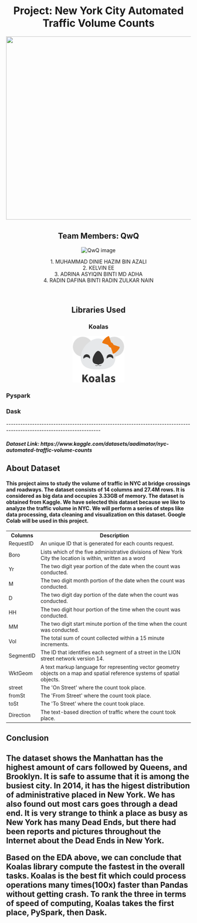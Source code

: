 <h1 align='center'>Project: New York City Automated Traffic Volume Counts</h1>

<img src="https://user-images.githubusercontent.com/120595244/215332876-47eabd62-29a3-494f-883c-7a46470ed26f.png" width="1000" height="500"/>

<h2 align='center'>Team Members: QwQ</h2>

<p align="center">
  <img src="https://user-images.githubusercontent.com/120595244/215343565-46c61886-4c14-479e-bd13-914a56c20bbd.jpg" alt="QwQ image" width="400" height="130"/>
</p>

<p align='center'>
1.   MUHAMMAD DINIE HAZIM BIN AZALI<br>                                                                                                                                 
2.   KELVIN EE<br>
3.   ADRINA ASYIQIN BINTI MD ADHA<br>
4.   RADIN DAFINA BINTI RADIN ZULKAR NAIN<br>
</p>
<br>
<h2 align='center'>Libraries Used</h2>

<h3 align='center'>Koalas</h3>
<p align="center">
  <img src="https://raw.githubusercontent.com/databricks/koalas/master/icons/koalas-logo.png" width="140"/>
</p>
<h3>Pyspark</h3>
<h3>Dask</h3>
----------------------------------------------------------------------------------------------------------------------
<h5><p>Dataset Link: https://www.kaggle.com/datasets/aadimator/nyc-automated-traffic-volume-counts</p></h5>
<h2>About Dataset</h2>
<h4>
This project aims to study the volume of traffic in NYC at bridge crossings and roadways. The dataset consists of 14 columns and 27.4M rows. It is considered as big data and occupies 3.33GB of memory. The dataset is obtained from Kaggle. We have selected this dataset because we like to analyze the traffic volume in NYC. We will perform a series of steps like data processing, data cleaning and visualization on this dataset. Google Colab will be used in this project.
</h4>
<table>
  <tr>
    <th>Columns</th>
    <th>Description</th>
  </tr>
  <tr>
    <td>RequestID</td>
    <td>An unique ID that is generated for each counts request.</td>
  </tr>
  <tr>
    <td>Boro</td>
    <td>Lists which of the five administrative divisions of New York City the location is within, written as a word</td>
  </tr>
  <tr>
    <td>Yr</td>
    <td>The two digit year portion of the date when the count was conducted.</td>
  </tr>
  <tr>
    <td>M</td>
    <td>The two digit month portion of the date when the count was conducted.</td>
  </tr>
  <tr>
    <td>D</td>
    <td>The two digit day portion of the date when the count was conducted.</td>
  </tr>
  <tr>
    <td>HH</td>
    <td>The two digit hour portion of the time when the count was conducted.</td>
  </tr>
    <tr>
    <td>MM</td>
    <td>The two digit start minute portion of the time when the count was conducted.</td>
  </tr>
    <tr>
    <td>Vol</td>
    <td>The total sum of count collected within a 15 minute increments.</td>
  </tr>
    <tr>
    <td>SegmentID</td>
    <td>The ID that identifies each segment of a street in the LION street network version 14.</td>
  </tr>
  <tr>
    <td>WktGeom</td>
    <td>A text markup language for representing vector geometry objects on a map and spatial reference systems of spatial objects.</td>
  </tr>
  <tr>
    <td>street</td>
    <td>The 'On Street' where the count took place.</td>
  </tr>
  <tr>
    <td>fromSt</td>
    <td>The 'From Street' where the count took place.</td>
  </tr>
  <tr>
    <td>toSt</td>
    <td>The 'To Street' where the count took place.</td>
  </tr>
  <tr>
    <td>Direction</td>
    <td>The text-based direction of traffic where the count took place.</td>
  </tr>
 
    
</table>

<h2>Conclusion<h/2>

<h4>
<p>
The dataset shows the Manhattan has the highest amount of cars followed by Queens, and Brooklyn. It is safe to assume that it is among the busiest city. In 2014, it has the higest distribution of administrative placed in New York. We has also found out most cars goes through a dead end. It is very strange to think a place as busy as New York has many Dead Ends, but there had been reports and pictures throughout the Internet about the Dead Ends in New York.

Based on the EDA above, we can conclude that Koalas library compute the fastest in the overall tasks. Koalas is the best fit which could process operations many times(100x) faster than Pandas without getting crash. To rank the three in terms of speed of computing, Koalas takes the first place, PySpark, then Dask.
</p>
</h4>
